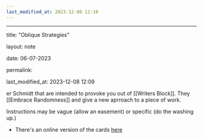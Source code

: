 ```yaml
---
last_modified_at: 2023-12-08 12:10
---
```

---

title: "Oblique Strategies"

layout: note

date: 06-07-2023

permalink:

last_modified_at: 2023-12-08 12:09

er Schmidt that are intended to provoke you out of [[Writers Block]]. They [[Embrace Randomness]] and give a new aprroach to a piece of work. 

Instructions may be vague (allow an easement) or specific (do the washing up.)

- There's an online version of the cards [here](https://stoney.sb.org/eno/oblique.html) 
